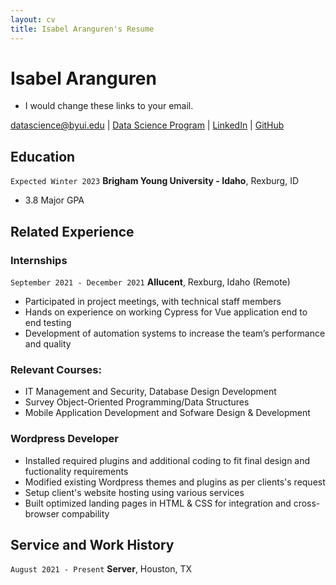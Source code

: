 ```yaml
---
layout: cv
title: Isabel Aranguren's Resume
---
```

# Isabel Aranguren 
- I would change these links to your email.
<div id="webaddress">
<a href="datascience@byui.edu">datascience@byui.edu</a>
| <a href="https://byuidatascience.github.io/development.html">Data Science Program</a>
| <a href="https://www.linkedin.com/in/isabel-aranguren-a6a4a0215/">LinkedIn</a>
| <a href="https://github.com/isabelaranguren">GitHub</a>
</div>

<!-- https://www.monique.tech/the-art-of-markdown -->


## Education
`Expected Winter 2023`
__Brigham Young University - Idaho__, Rexburg, ID

- 3.8 Major GPA


## Related Experience

### Internships

`September 2021 - December 2021`
__Allucent__, Rexburg, Idaho (Remote)
- Participated in project meetings, with technical staff members
- Hands on experience on working Cypress for Vue application end to end testing
- Development of automation systems to increase the team’s performance and quality


### Relevant Courses:
- IT Management and Security, Database Design Development
- Survey Object-Oriented Programming/Data Structures
- Mobile Application Development and Sofware Design & Development

### Wordpress Developer
- Installed required plugins and additional coding to fit final design and fuctionality requirements 
- Modified existing Wordpress themes and plugins as per clients's request 
- Setup client's website hosting using various services 
- Built optimized landing pages in HTML & CSS for integration and cross-browser compability 

## Service and Work History

`August 2021 - Present`
__Server__, Houston, TX




